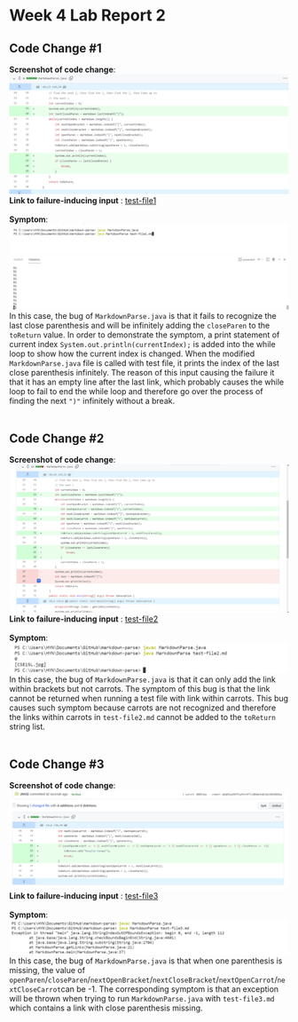 # Week 4 Lab Report 2
## Code Change #1
**Screenshot of code change**: ![Code-change-1](lab-report-2/Infinite_loop_diff.jpg)
**Link to failure-inducing input** : [test-file1](https://github.com/zhh02/CSE15L-lab-reports/blob/main/lab-report-2/test-file1.md)<br/><br/>
**Symptom**: ![Command](lab-report-2/Infinite_loop_cmd.jpg)<br/>
![Output](lab-report-2/Infinite_loop_output.jpg)<br/>
In this case, the bug of ```MarkdownParse.java``` is that it fails to recognize the last close parenthesis and will be infinitely adding the ```closeParen``` to the ```toReturn``` value. In order to demonstrate the symptom, a print statement of current index ```System.out.println(currentIndex);``` is added into the while loop to show how the current index is changed. When the modified ```MarkdownParse.java``` file is called with test file, it prints the index of the last close parenthesis infinitely. The reason of this input causing the failure it that it has an empty line after the last link, which probably causes the while loop to fail to end the while loop and therefore go over the process of finding the next ```")"``` infinitely without a break. <br/><br/>
## Code Change #2
**Screenshot of code change**: ![Code-change-2](lab-report-2/Carrots_diff.jpg)
**Link to failure-inducing input** : [test-file2](https://github.com/zhh02/CSE15L-lab-reports/blob/main/lab-report-2/test-file2.md)<br/><br/>
**Symptom**: ![Output](lab-report-2/Carrots_output.jpg)<br/>
In this case, the bug of ```MarkdownParse.java``` is that it can only add the link within brackets but not carrots. The symptom of this bug is that the link cannot be returned when running a test file with link within carrots. This bug causes such symptom because carrots are not recognized and therefore the links within carrots in ```test-file2.md``` cannot be added to the ```toReturn``` string list. <br/><br/>
## Code Change #3
**Screenshot of code change**: ![Code-change-3](lab-report-2/incomplete_diff.jpg)<br/>
**Link to failure-inducing input** : [test-file3](https://github.com/zhh02/CSE15L-lab-reports/blob/main/lab-report-2/test-file3.md)<br/><br/>
**Symptom**: ![Output](lab-report-2/incomplete_output.jpg)<br/>
In this case, the bug of ```MarkdownParse.java``` is that when one parenthesis is missing, the value of ```openParen```/```closeParen```/```nextOpenBracket```/```nextCloseBracket```/```nextOpenCarrot```/```nextCloseCarrot```can be -1. The corresponding symptom is that an exception will be thrown when trying to run ```MarkdownParse.java``` with ```test-file3.md``` which contains a link with close parenthesis missing. 

